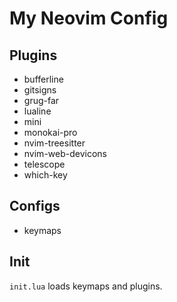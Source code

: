 # My Neovim Config

## Plugins

- bufferline
- gitsigns
- grug-far
- lualine
- mini
- monokai-pro
- nvim-treesitter
- nvim-web-devicons
- telescope
- which-key

## Configs

- keymaps

## Init

`init.lua` loads keymaps and plugins.
